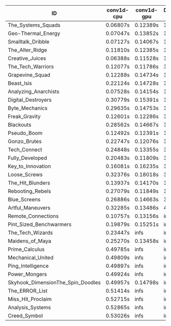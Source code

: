 |ID|conv1d-cpu|conv1d-gpu|DWSPConv2D-gpu|gemm-gpu|avg|
|-|-|-|-|-|-|
|The_Systems_Squads|0.06807s|0.12389s|3.09571s|1.88586s|1.29339s|
|Geo-Thermal_Energy|0.07047s|0.13852s|3.13583s|1.94719s|1.32300s|
|Smalltalk_Dribble|0.07127s|0.14067s|3.23598s|1.96652s|1.35361s|
|The_Alter_Ridge|0.11810s|0.12385s|3.29228s|1.93305s|1.36682s|
|Creative_Juices|0.06388s|0.11528s|3.31124s|1.97879s|1.36730s|
|The_Tech_Warriors|0.12077s|0.11786s|3.32824s|1.96807s|1.38373s|
|Grapevine_Squad|0.12288s|0.14734s|3.24581s|2.03114s|1.38679s|
|Beast_Isis|0.22124s|0.14728s|3.10503s|2.07597s|1.38738s|
|Analyzing_Anarchists|0.07528s|0.14154s|3.34520s|2.06321s|1.40631s|
|Digital_Destroyers|0.30779s|0.15391s|3.19325s|1.97667s|1.40791s|
|Byte_Mechanics|0.29635s|0.14753s|3.19935s|2.02623s|1.41737s|
|Freak_Gravity|0.12601s|0.12286s|3.37721s|2.04866s|1.41869s|
|Blackouts|0.28562s|0.14667s|3.18204s|2.09140s|1.42643s|
|Pseudo_Boom|0.12492s|0.12391s|3.40663s|2.14489s|1.45009s|
|Gonzo_Brutes|0.22747s|0.12076s|3.52947s|2.03683s|1.47863s|
|Tech_Connect|0.24848s|0.13355s|3.40336s|2.14040s|1.48145s|
|Fully_Developed|0.20483s|0.11809s|3.29446s|2.52622s|1.53590s|
|Key_to_Innovation|0.16081s|0.16235s|3.17947s|2.72661s|1.55731s|
|Loose_Screws|0.32376s|0.18018s|3.20731s|2.55511s|1.56659s|
|The_Hit_Blunders|0.13937s|0.14170s|3.25841s|2.88278s|1.60557s|
|Rebooting_Rebels|0.27079s|0.11849s|3.25207s|2.88732s|1.63217s|
|Blue_Screens|0.26886s|0.14663s|3.46378s|2.70709s|1.64659s|
|Artful_Maneuvers|0.32285s|0.13486s|4.02952s|2.72559s|1.80321s|
|Remote_Connections|0.10757s|0.13156s|infs|4.68999s|infs|
|Pint_Sized_Benchwarmers|0.19879s|0.15251s|infs|1.91103s|infs|
|The_Tech_Wizards|0.23447s|infs|infs|4.75375s|infs|
|Maidens_of_Maya|0.25270s|0.13458s|infs|infs|infs|
|Prime_Calculus|0.49785s|infs|infs|4.71077s|infs|
|Mechanical_United|0.49809s|infs|infs|4.67415s|infs|
|Ping_Intelligence|0.49897s|infs|infs|4.68531s|infs|
|Power_Mongers|0.49924s|infs|infs|4.68043s|infs|
|Skyhook_DimensionThe_Spin_Doodles|0.49957s|0.14798s|infs|infs|infs|
|The_ERROR_List|0.51414s|infs|infs|4.74120s|infs|
|Miss_Hit_Proclaim|0.52715s|infs|infs|4.85962s|infs|
|Analysis_Systems|0.52865s|infs|infs|4.92338s|infs|
|Creed_Symbol|0.53026s|infs|infs|4.74115s|infs|
